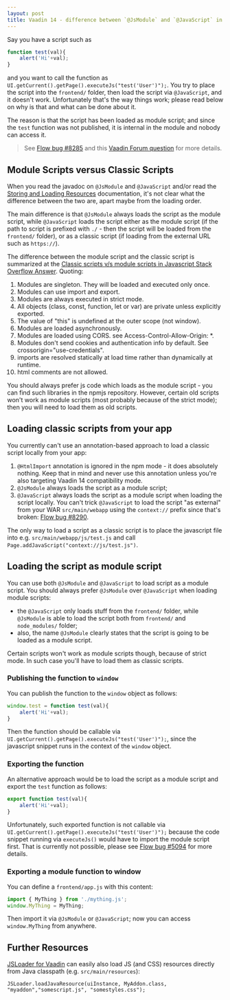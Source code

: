 ```yaml
---
layout: post
title: Vaadin 14 - difference between `@JsModule` and `@JavaScript` in npm mode
---
```


Say you have a script such as

```javascript
function test(val){
    alert('Hi'+val);
}
```

and you want to call the function as `UI.getCurrent().getPage().executeJs("test('User')");`.
You try to place the script into the `frontend/` folder, then load the script via `@JavaScript`, and it doesn't work.
Unfortunately that's the way things work; please read below on why is that and what can be done about it.

The reason is that the script has been loaded as module script; and since the `test` function was not published,
it is internal in the module and nobody can access it.

> See [Flow bug #8285](https://github.com/vaadin/flow/issues/8285) and this
[Vaadin Forum question](https://vaadin.com/forum/thread/18116726/javascript-function-defined-in-jsfile-used-by-javascript-annotation-is-n)
for more details.

## Module Scripts versus Classic Scripts

When you read the javadoc on `@JsModule` and `@JavaScript` and/or read the
[Storing and Loading Resources](https://vaadin.com/docs/v14/flow/importing-dependencies/tutorial-ways-of-importing.html)
documentation, it's not clear what the difference between the two are, apart maybe from
the loading order.

The main difference is that `@JsModule` always loads the script as the module script,
while `@JavaScript` loads the script either as the module script (if the path to script is prefixed with `./` - then the script will be loaded from the `frontend/` folder),
or as a classic script (if loading from the external URL such as `https://`).

The difference between the module script and the classic script is summarized at the
[Classic scripts v/s module scripts in Javascript Stack Overflow Answer](https://stackoverflow.com/a/53821485/377320).
Quoting:

1. Modules are singleton. They will be loaded and executed only once.
2. Modules can use import and export.
3. Modules are always executed in strict mode.
4. All objects (class, const, function, let or var) are private unless explicitly exported.
5. The value of "this" is undefined at the outer scope (not window).
6. Modules are loaded asynchronously.
7. Modules are loaded using CORS. see Access-Control-Allow-Origin: *.
8. Modules don't send cookies and authentication info by default. See crossorigin="use-credentials".
9. imports are resolved statically at load time rather than dynamically at runtime.
10. html comments are not allowed.

You should always prefer js code which loads as the module script - you can find such libraries in the npmjs
repository. However, certain old scripts won't work as module scripts (most probably because of the strict mode);
then you will need to load them as old scripts.

## Loading classic scripts from your app

You currently can't use an annotation-based approach to load a classic script locally from your app:

1. `@HtmlImport` annotation is ignored in the npm mode - it does absolutely nothing. Keep that in mind and never
    use this annotation unless you're also targeting Vaadin 14 compatibility mode.
2. `@JsModule` always loads the script as a module script;
3. `@JavaScript` always loads the script as a module script when loading the script locally.
   You can't trick `@JavaScript` to load the script "as external" from your WAR `src/main/webapp` using
   the `context://` prefix since that's broken: [Flow bug #8290](https://github.com/vaadin/flow/issues/8290).

The only way to load a script as a classic script is to place the javascript file into
e.g. `src/main/webapp/js/test.js` and call `Page.addJavaScript("context://js/test.js")`.

## Loading the script as module script

You can use both `@JsModule` and `@JavaScript` to load script as a module script.
You should always prefer `@JsModule` over `@JavaScript` when loading module scripts:

* the `@JavaScript` only loads stuff from the `frontend/` folder, while `@JsModule` is able to
load the script both from `frontend/` and `node_modules/` folder;
* also, the name `@JsModule` clearly states that the script is going to be loaded as a module script.

Certain scripts won't work as module scripts though, because of strict mode.
In such case you'll have to load them as classic scripts.

### Publishing the function to `window`

You can publish the function to the `window` object as follows:

```javascript
window.test = function test(val){
    alert('Hi'+val);
}
```

Then the function should be callable via `UI.getCurrent().getPage().executeJs("test('User')");`,
since the javascript snippet runs in the context of the `window` object.

### Exporting the function

An alternative approach would be to load the script as a module script and export the `test` function as follows:

```javascript
export function test(val){
    alert('Hi'+val);
}
```

Unfortunately, such exported function is not callable via `UI.getCurrent().getPage().executeJs("test('User')");`
because the code snippet running via `executeJs()` would have to import the module script first.
That is currently not possible, please see [Flow bug #5094](https://github.com/vaadin/flow/issues/5094)
for more details.

### Exporting a module function to window

You can define a `frontend/app.js` with this content:
```javascript
import { MyThing } from './mything.js';
window.MyThing = MyThing;
```
Then import it via `@JsModule` or `@JavaScript`; now you can access `window.MyThing` from anywhere.

## Further Resources

[JSLoader for Vaadin](https://github.com/parttio/vaadin-js-loader) can easily also load JS (and CSS)
resources directly from Java classpath (e.g. `src/main/resources`):

```
JSLoader.loadJavaResource(uiInstance, MyAddon.class, "myaddon","somescript.js", "somestyles.css");
```
